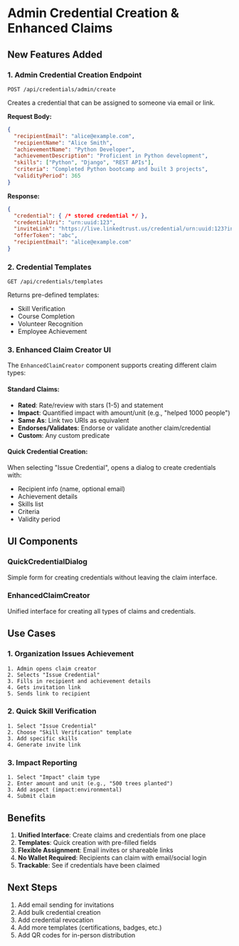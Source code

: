# Admin Credential Creation & Enhanced Claims

## New Features Added

### 1. Admin Credential Creation Endpoint
`POST /api/credentials/admin/create`

Creates a credential that can be assigned to someone via email or link.

**Request Body:**
```json
{
  "recipientEmail": "alice@example.com",
  "recipientName": "Alice Smith",
  "achievementName": "Python Developer",
  "achievementDescription": "Proficient in Python development",
  "skills": ["Python", "Django", "REST APIs"],
  "criteria": "Completed Python bootcamp and built 3 projects",
  "validityPeriod": 365
}
```

**Response:**
```json
{
  "credential": { /* stored credential */ },
  "credentialUri": "urn:uuid:123",
  "inviteLink": "https://live.linkedtrust.us/credential/urn:uuid:123?invite_token=abc",
  "offerToken": "abc",
  "recipientEmail": "alice@example.com"
}
```

### 2. Credential Templates
`GET /api/credentials/templates`

Returns pre-defined templates:
- Skill Verification
- Course Completion
- Volunteer Recognition
- Employee Achievement

### 3. Enhanced Claim Creator UI

The `EnhancedClaimCreator` component supports creating different claim types:

#### Standard Claims:
- **Rated**: Rate/review with stars (1-5) and statement
- **Impact**: Quantified impact with amount/unit (e.g., "helped 1000 people")
- **Same As**: Link two URIs as equivalent
- **Endorses/Validates**: Endorse or validate another claim/credential
- **Custom**: Any custom predicate

#### Quick Credential Creation:
When selecting "Issue Credential", opens a dialog to create credentials with:
- Recipient info (name, optional email)
- Achievement details
- Skills list
- Criteria
- Validity period

## UI Components

### QuickCredentialDialog
Simple form for creating credentials without leaving the claim interface.

### EnhancedClaimCreator
Unified interface for creating all types of claims and credentials.

## Use Cases

### 1. Organization Issues Achievement
```
1. Admin opens claim creator
2. Selects "Issue Credential"
3. Fills in recipient and achievement details
4. Gets invitation link
5. Sends link to recipient
```

### 2. Quick Skill Verification
```
1. Select "Issue Credential" 
2. Choose "Skill Verification" template
3. Add specific skills
4. Generate invite link
```

### 3. Impact Reporting
```
1. Select "Impact" claim type
2. Enter amount and unit (e.g., "500 trees planted")
3. Add aspect (impact:environmental)
4. Submit claim
```

## Benefits

1. **Unified Interface**: Create claims and credentials from one place
2. **Templates**: Quick creation with pre-filled fields
3. **Flexible Assignment**: Email invites or shareable links
4. **No Wallet Required**: Recipients can claim with email/social login
5. **Trackable**: See if credentials have been claimed

## Next Steps

1. Add email sending for invitations
2. Add bulk credential creation
3. Add credential revocation
4. Add more templates (certifications, badges, etc.)
5. Add QR codes for in-person distribution